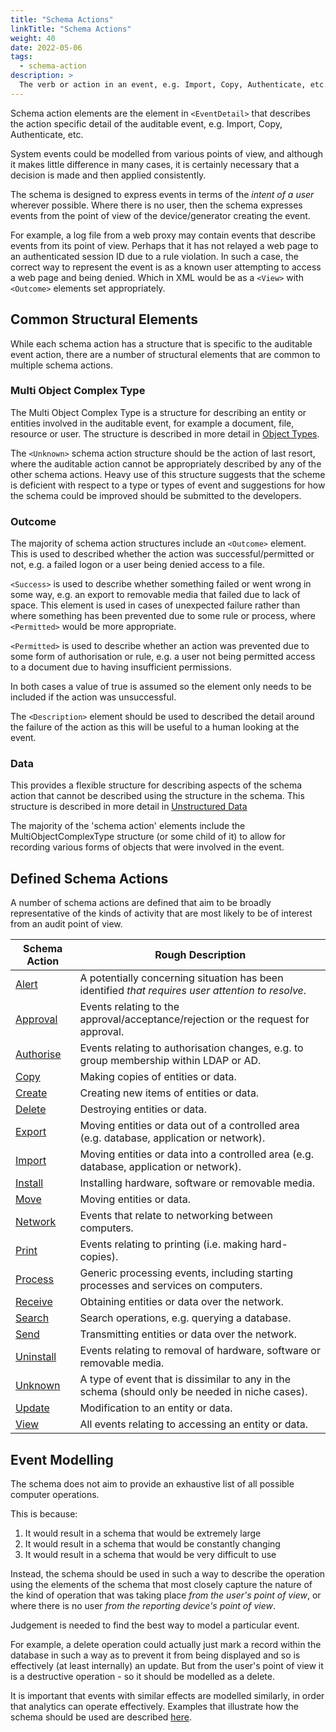 ```yaml
---
title: "Schema Actions"
linkTitle: "Schema Actions"
weight: 40
date: 2022-05-06
tags: 
  - schema-action
description: >
  The verb or action in an event, e.g. Import, Copy, Authenticate, etc.
---
```


Schema action elements are the element in `<EventDetail>` that describes the action specific detail of the auditable event, e.g. Import, Copy, Authenticate, etc.

System events could be modelled from various points of view, and although it makes little difference in many cases, it is certainly necessary that a decision is made and then applied consistently.
 
The schema is designed to express events in terms of the *intent of a user* wherever possible.
Where there is no user, then the schema expresses events from the point of view of the device/generator creating the event.

For example, a log file from a web proxy may contain events that describe events from its point of view.
Perhaps that it has not relayed a web page to an authenticated session ID due to a rule violation.
In such a case, the correct way to represent the event is as a known user attempting to access a web page and being denied.
Which in XML would be as a `<View>` with `<Outcome>` elements set appropriately.


## Common Structural Elements

While each schema action has a structure that is specific to the auditable event action, there are a number of structural elements that are common to multiple schema actions.


### Multi Object Complex Type

The Multi Object Complex Type is a structure for describing an entity or entities involved in the auditable event, for example a document, file, resource or user.
The structure is described in more detail in [Object Types](../objectTypes/README.md).

The `<Unknown>` schema action structure should be the action of last resort, where the auditable action cannot be appropriately described by any of the other schema actions.
Heavy use of this structure suggests that the scheme is deficient with respect to a type or types of event and suggestions for how the schema could be improved should be submitted to the developers.


### Outcome

The majority of schema action structures include an `<Outcome>` element.
This is used to described whether the action was successful/permitted or not, e.g. a failed logon or a user being denied access to a file.

`<Success>` is used to describe whether something failed or went wrong in some way, e.g. an export to removable media that failed due to lack of space.
This element is used in cases of unexpected failure rather than where something has been prevented due to some rule or process, where `<Permitted>` would be more appropriate.

`<Permitted>` is used to describe whether an action was prevented due to some form of authorisation or rule, e.g. a user not being permitted access to a document due to having insufficient permissions.

In both cases a value of true is assumed so the element only needs to be included if the action was unsuccessful.

The `<Description>` element should be used to described the detail around the failure of the action as this will be useful to a human looking at the event.


### Data

This provides a flexible structure for describing aspects of the schema action that cannot be described using the structure in the schema.
This structure is described in more detail in [Unstructured Data](../unstructuredData.md)

The majority of the 'schema action' elements include the MultiObjectComplexType structure (or some child of it) to allow for recording various forms of objects that were involved in the event.


## Defined Schema Actions

A number of schema actions are defined that aim to be broadly representative of the kinds of activity that are most likely to be of interest from an audit point of view.

| Schema Action                    | Rough Description                                                                                           |
|----------------------------------|-------------------------------------------------------------------------------------------------------------|
| [Alert](alert.md)                | A potentially concerning situation has been identified *that requires user attention to resolve*.           |
| [Approval](approval.md)          | Events relating to the approval/acceptance/rejection or the request for approval.                           |
| [Authorise](authorise.md)        | Events relating to authorisation changes, e.g. to group membership within LDAP or AD.                       |
| [Copy](copyMove.md)              | Making copies of entities or data.                                                                          |
| [Create](createViewDelete.md)    | Creating new items of entities or data.                                                                     |
| [Delete](createViewDelete.md)    | Destroying entities or data.                                                                                |
| [Export](importExport.md)        | Moving entities or data out of a controlled area (e.g. database, application or network).                   |
| [Import](importExport.md)        | Moving entities or data into a controlled area (e.g. database, application or network).                     |
| [Install](installUninstall.md)   | Installing hardware, software or removable media.                                                           |
| [Move](copyMove.md)              | Moving entities or data.                                                                                    |
| [Network](network.md)            | Events that relate to networking between computers.                                                         |
| [Print](printing.md)             | Events relating to printing (i.e. making hard-copies).                                                      |
| [Process](process.md)            | Generic processing events, including starting processes and services on computers.                          |
| [Receive](sendReceive.md)        | Obtaining entities or data over the network.                                                                |
| [Search](search.md)              | Search operations, e.g. querying a database.                                                                |
| [Send](sendReceive.md)           | Transmitting entities or data over the network.                                                             |
| [Uninstall](installUninstall.md) | Events relating to removal of hardware, software or removable media.                                        |
| [Unknown](unknown.md)            | A type of event that is dissimilar to any in the schema (should only be needed in niche cases).             |
| [Update](update.md)              | Modification to an entity or data.                                                                          |
| [View](createViewDelete.md)      | All events relating to accessing an entity or data.                                                         |


## Event Modelling

The schema does not aim to provide an exhaustive list of all possible computer operations.

This is because:

1. It would result in a schema that would be extremely large
1. It would result in a schema that would be constantly changing
1. It would result in a schema that would be very difficult to use
 
Instead, the schema should be used in such a way to describe the operation using the elements of the schema that most closely capture the nature of the kind of operation that was taking place *from the user's point of view*, or where there is no user *from the reporting device's point of view*. 

Judgement is needed to find the best way to model a particular event.

For example, a delete operation could actually just mark a record within the database in such a way as to prevent it from being displayed and so is effectively (at least internally) an update.
But from the user's point of view it is a destructive operation - so it should be modelled as a delete.
 
It is important that events with similar effects are modelled similarly, in order that analytics can operate effectively.
Examples that illustrate how the schema should be used are described [here](../eventModelling.md). 
